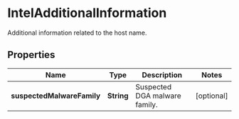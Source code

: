 

# IntelAdditionalInformation

Additional information related to the host name.

## Properties

| Name | Type | Description | Notes |
|------------ | ------------- | ------------- | -------------|
|**suspectedMalwareFamily** | **String** | Suspected DGA malware family. |  [optional] |



